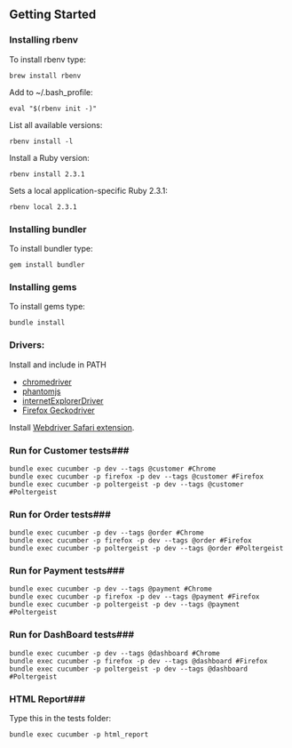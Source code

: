 ## Getting Started ##

### Installing rbenv ###
To install rbenv type:
```shell
brew install rbenv
```

Add to ~/.bash_profile:
```shell
eval "$(rbenv init -)"
```

List all available versions:
```shell
rbenv install -l
```

Install a Ruby version:
```shell
rbenv install 2.3.1
```

Sets a local application-specific Ruby 2.3.1:
```shell
rbenv local 2.3.1
```

### Installing bundler ###
To install bundler type:
```shell
gem install bundler
```

### Installing gems ###
To install gems type:
```shell
bundle install
```

### Drivers: ###
Install and include in PATH
- [chromedriver](https://sites.google.com/a/chromium.org/chromedriver/)
- [phantomjs](http://phantomjs.org/)
- [internetExplorerDriver](http://www.seleniumhq.org/download/)
- [Firefox Geckodriver](https://developer.mozilla.org/en-US/docs/Mozilla/QA/Marionette/WebDriver)

Install [Webdriver Safari extension](http://selenium-release.storage.googleapis.com/2.48/SafariDriver.safariextz).

### Run for Customer tests###
```shell
bundle exec cucumber -p dev --tags @customer #Chrome
bundle exec cucumber -p firefox -p dev --tags @customer #Firefox
bundle exec cucumber -p poltergeist -p dev --tags @customer #Poltergeist
```
### Run for Order tests###
```shell
bundle exec cucumber -p dev --tags @order #Chrome
bundle exec cucumber -p firefox -p dev --tags @order #Firefox
bundle exec cucumber -p poltergeist -p dev --tags @order #Poltergeist
```
### Run for Payment tests###
```shell
bundle exec cucumber -p dev --tags @payment #Chrome
bundle exec cucumber -p firefox -p dev --tags @payment #Firefox
bundle exec cucumber -p poltergeist -p dev --tags @payment #Poltergeist
```

### Run for DashBoard tests###
```shell
bundle exec cucumber -p dev --tags @dashboard #Chrome
bundle exec cucumber -p firefox -p dev --tags @dashboard #Firefox
bundle exec cucumber -p poltergeist -p dev --tags @dashboard #Poltergeist
```

### HTML Report###
Type this in the tests folder:
```shell
bundle exec cucumber -p html_report
```

